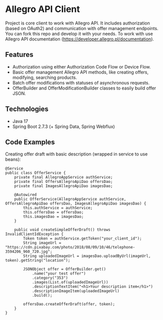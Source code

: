 # Allegro API Client
Project is core client to work with Allegro API. 
It includes authorization (based on OAuth2) and communication with offer management endpoints.
You can fork this repo and develop it with your needs.
To work with use Allegro API documentation (https://developer.allegro.pl/documentation).
## Features
* Authorization using either Authorization Code Flow or Device Flow. 
* Basic offer management Allegro API methods, like creating offers, modifying, searching products.
* Batch offer modifications with statuses of asynchronous requests.
* OfferBuilder and OfferModificationBuilder classes to easily build offer JSON.
## Technologies
* Java 17
* Spring Boot 2.7.3 (+ Spring Data, Spring Webflux)

## Code Examples
Creating offer draft with basic description (wrapped in service to use beans):

    @Service
    public class OfferService {
        private final AllegroAppService authService;
        private final OffersAllegroApiDao offersDao;
        private final ImagesAllegroApiDao imagesDao;
        
        @Autowired
        public OfferService(AllegroAppService authService, OffersAllegroApiDao offersDao, ImagesAllegroApiDao imagesDao) {
            this.authService = authService;
            this.offersDao = offersDao;
            this.imagesDao = imagesDao;
        }
        
        public void createSimpleOfferDraft() throws InvalidClientIdException {
            Token token = authService.getToken("your_client_id");
            String imageUrl = "https://cdn.pixabay.com/photo/2018/08/09/10/46/telephone-3594206_960_720.jpg";
            String uploadedImageUrl = imagesDao.uploadByUrl(imageUrl, token).getString("location");
            
            JSONObject offer = OfferBuilder.get()
                .name("your test offer")
                .category("353")
                .images(List.of(uploadedImageUrl))
                .descriptionTextItem("<h1>Your description item</h1>")
                .descriptionImageItem(uploadedImageUrl)
                .build();
            
            offersDao.createOfferDraft(offer, token);
        }
    }
